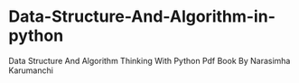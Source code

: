 # Data-Structure-And-Algorithm-in-python
Data Structure And Algorithm Thinking With Python Pdf Book By Narasimha Karumanchi
